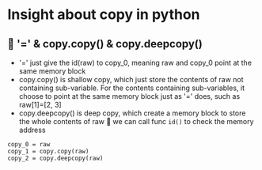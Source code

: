 # Insight about copy in python

## :monkey: '=' & copy.copy() & copy.deepcopy()
- '=' just give the id(raw) to copy_0, meaning raw and copy_0 point at the same memory block
- copy.copy() is shallow copy, which just store the contents of raw not containing sub-variable. For the contents
containing sub-variables, it choose to point at the same memory block just as '=' does, such as raw[1]=[2, 3]
- copy.deepcopy() is deep copy, which create a memory block to store the whole contents of raw 
:monkey: we can call func `id()` to check the memory address

```
copy_0 = raw
copy_1 = copy.copy(raw)
copy_2 = copy.deepcopy(raw)
```